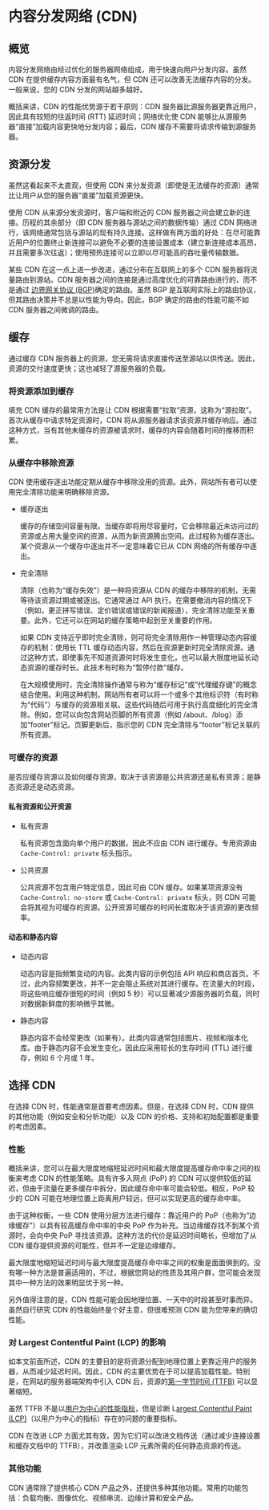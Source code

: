 # 内容分发网络 (CDN)

## 概览

内容分发网络由经过优化的服务器网络组成，用于快速向用户分发内容。虽然 CDN 在提供缓存内容方面最有名气，但 CDN 还可以改善无法缓存内容的分发。一般来说，您的 CDN 分发的网站越多越好。

概括来讲，CDN 的性能优势源于若干原则：CDN 服务器比源服务器更靠近用户，因此具有较短的往返时间 (RTT) 延迟时间；网络优化使 CDN 能够比从源服务器“直接”加载内容更快地分发内容；最后，CDN 缓存不需要将请求传输到源服务器。

## 资源分发

虽然这看起来不太直观，但使用 CDN 来分发资源（即使是无法缓存的资源）通常比让用户从您的服务器“直接”加载资源更快。

使用 CDN 从来源分发资源时，客户端和附近的 CDN 服务器之间会建立新的连接。历程的其余部分（即 CDN 服务器与源站之间的数据传输）通过 CDN 网络进行，该网络通常包括与源站的现有持久连接。这样做有两方面的好处：在尽可能靠近用户的位置终止新连接可以避免不必要的连接设置成本（建立新连接成本高昂，并且需要多次往返）；使用预热连接可以立即以尽可能高的吞吐量传输数据。

某些 CDN 在这一点上进一步改进，通过分布在互联网上的多个 CDN 服务器将流量路由到源站。CDN 服务器之间的连接是通过高度优化的可靠路由进行的，而不是通过
[边界网关协议 (BGP)](https://en.wikipedia.org/wiki/Border_Gateway_Protocol)确定的路由。虽然 BGP 是互联网实际上的路由协议，但其路由决策并不总是以性能为导向。因此，BGP 确定的路由的性能可能不如 CDN 服务器之间微调的路由。

## 缓存

通过缓存 CDN 服务器上的资源，您无需将请求直接传送至源站以供传送。因此，资源的交付速度更快；这也减轻了源服务器的负载。

### 将资源添加到缓存

填充 CDN 缓存的最常用方法是让 CDN 根据需要“拉取”资源，这称为“源拉取”。首次从缓存中请求特定资源时，CDN 将从源服务器请求该资源并缓存响应。通过这种方式，当有其他未缓存的资源被请求时，缓存的内容会随着时间的推移而积累。

### 从缓存中移除资源

CDN 使用缓存逐出功能定期从缓存中移除没用的资源。此外，网站所有者可以使用完全清除功能来明确移除资源。

- 缓存逐出

  缓存的存储空间容量有限。当缓存即将用尽容量时，它会移除最近未访问过的资源或占用大量空间的资源，从而为新资源腾出空间。此过程称为缓存逐出。某个资源从一个缓存中逐出并不一定意味着它已从 CDN 网络的所有缓存中逐出。

- 完全清除

  清除（也称为“缓存失效”）是一种将资源从 CDN 的缓存中移除的机制，无需等待该资源过期或被逐出。它通常通过 API 执行。在需要撤消内容的情况下（例如，更正拼写错误、定价错误或错误的新闻报道），完全清除功能至关重要。此外，它还可以在网站的缓存策略中起到至关重要的作用。

  如果 CDN 支持近乎即时完全清除，则可将完全清除用作一种管理动态内容缓存的机制：使用长 TTL 缓存动态内容，然后在资源更新时完全清除资源。通过这种方式，即使事先不知道资源何时将发生变化，也可以最大限度地延长动态资源的缓存时长。此技术有时称为“暂停付款”缓存。

  在大规模使用时，完全清除操作通常与称为“缓存标记”或“代理缓存键”的概念结合使用。利用这种机制，网站所有者可以将一个或多个其他标识符（有时称为“代码”）与缓存的资源相关联。这些代码随后可用于执行高度细化的完全清除。例如，您可以向包含网站页脚的所有资源（例如 /about、/blog）添加“footer”标记。页脚更新后，指示您的 CDN 完全清除与“footer”标记关联的所有资源。

### 可缓存的资源

是否应缓存资源以及如何缓存资源，取决于该资源是公共资源还是私有资源；是静态资源还是动态资源。

#### 私有资源和公开资源

- 私有资源

  私有资源包含面向单个用户的数据，因此不应由 CDN 进行缓存。专用资源由 `Cache-Control: private` 标头指示。

- 公共资源

  公共资源不包含用户特定信息，因此可由 CDN 缓存。如果某项资源没有 `Cache-Control: no-store` 或 `Cache-Control: private` 标头，则 CDN 可能会将其视为可缓存的资源。公开资源可缓存的时间长度取决于该资源的更改频率。

#### 动态和静态内容

- 动态内容

  动态内容是指频繁变动的内容。此类内容的示例包括 API 响应和商店首页。不过，此内容频繁更改，并不一定会阻止系统对其进行缓存。在流量大的时段，将这些响应缓存很短的时间（例如 5 秒）可以显著减少源服务器的负载，同时对数据新鲜度的影响微乎其微。

- 静态内容

  静态内容不会经常更改（如果有）。此类内容通常包括图片、视频和版本化库。由于静态内容不会发生变化，因此应采用较长的生存时间 (TTL) 进行缓存，例如 6 个月或 1 年。

## 选择 CDN

在选择 CDN 时，性能通常是首要考虑因素。但是，在选择 CDN 时，CDN 提供的其他功能（例如安全和分析功能）以及 CDN 的价格、支持和初始配置都是重要的考虑因素。

### 性能

概括来讲，您可以在最大限度地缩短延迟时间和最大限度提高缓存命中率之间的权衡来考虑 CDN 的性能策略。具有许多入网点 (PoP) 的 CDN 可以提供较低的延迟，但由于流量在更多缓存中拆分，因此缓存命中率可能会较低。相反，PoP 较少的 CDN 可能在地理位置上距离用户较远，但可以实现更高的缓存命中率。

由于这种权衡，一些 CDN 使用分层方法进行缓存：靠近用户的 PoP（也称为“边缘缓存”）以具有较高缓存命中率的中央 PoP 作为补充。当边缘缓存找不到某个资源时，会向中央 PoP 寻找该资源。这种方法的代价是延迟时间略长，但增加了从 CDN 缓存提供资源的可能性，但并不一定是边缘缓存。

最大限度地缩短延迟时间与最大限度提高缓存命中率之间的权衡是面面俱到的。没有哪一种方法是普遍适用的，不过，根据您网站的性质及其用户群，您可能会发现其中一种方法的效果明显优于另一种。

另外值得注意的是，CDN 性能可能会因地理位置、一天中的时段甚至时事而异。虽然自行研究 CDN 的性能始终是个好主意，但很难预测 CDN 能为您带来的确切性能。

### 对 Largest Contentful Paint (LCP) 的影响

如本文前面所述，CDN 的主要目的是将资源分配到地理位置上更靠近用户的服务器，从而减少延迟时间。因此，CDN 的主要优势在于可以提高加载性能。特别是，在网站的服务器端架构中引入 CDN 后，资源的[第一字节时间 (TTFB)](https://web.dev/articles/ttfb?hl=zh-cn) 可以显著缩短。

虽然 TTFB 不是以[用户为中心的性能指标](https://web.dev/articles/user-centric-performance-metrics?hl=zh-cn)，但是诊断 L[argest Contentful Paint (LCP)](https://web.dev/articles/lcp?hl=zh-cn)（以用户为中心的指标）存在的问题的重要指标。

CDN 在改进 LCP 方面尤其有效，因为它们可以改进文档传送（通过减少连接设置和缓存文档中的 TTFB），并改善渲染 LCP 元素所需的任何静态资源的传送。

### 其他功能

CDN 通常除了提供核心 CDN 产品之外，还提供多种其他功能。常用的功能包括：负载均衡、图像优化、视频串流、边缘计算和安全产品。
